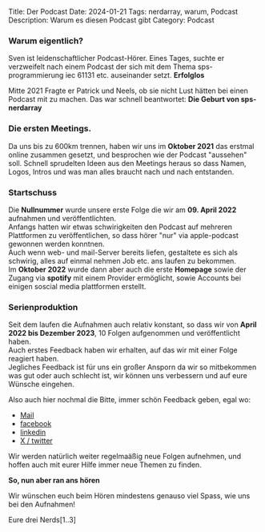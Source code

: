 Title: Der Podcast
Date: 2024-01-21
Tags: nerdarray, warum, Podcast
Description: Warum es diesen Podcast gibt
Category: Podcast

### Warum eigentlich?

Sven ist leidenschaftlicher Podcast-Hörer.
Eines Tages, suchte er verzweifelt nach einem Podcast der sich mit dem Thema sps-programmierung iec 61131 etc. auseinander setzt. **Erfolglos**

Mitte 2021 Fragte er Patrick und Neels, ob sie nicht Lust hätten bei einen Podcast mit zu machen.
Das war schnell beantwortet: **Die Geburt von sps-nerdarray**

### Die ersten Meetings.
Da uns bis zu 600km trennen, haben wir uns im **Oktober 2021** das erstmal online zusammen gesetzt, und besprochen wie der Podcast "aussehen" soll.
Schnell sprudelten Ideen aus den Meetings heraus so dass Namen, Logos, Intros und was man alles braucht nach und nach entstanden.
  
### Startschuss
Die **Nullnummer** wurde unsere erste Folge die wir am **09. April 2022** aufnahmen und veröffentlichten.  
Anfangs hatten wir etwas schwirigkeiten den Podcast auf mehreren Plattformen zu veröffentlichen, so dass hörer "nur" via apple-podcast gewonnen werden konntnen.  
Auch wenn web- und mail-Server bereits liefen, gestaltete es sich als schwirig, alles auf einmal nehmen Job etc. ans laufen zu bekommen.  
Im **Oktober 2022** wurde dann aber auch die erste **Homepage** sowie der Zugang via **spotify** mit einem Provider ermöglicht, sowie Accounts bei einigen soscial media plattformen erstellt.  

### Serienproduktion
Seit dem laufen die Aufnahmen auch relativ konstant, so dass wir von **April 2022 bis Dezember 2023**, 10 Folgen aufgenommen und veröffentlicht haben.  
Auch erstes Feedback haben wir erhalten, auf das wir mit einer Folge reagiert haben.  
Jegliches Feedback ist für uns ein großer Ansporn da wir so mitbekommen was gut oder auch schlecht ist, wir können uns verbessern und auf eure Wünsche eingehen.    
  
Also auch hier nochmal die Bitte, immer schön Feedback geben, egal wo:  

* [Mail](mailto:info@nerdarray.de)
* [facebook](https://www.facebook.com/profile.php?id=100082499066145)
* [linkedin](https://www.linkedin.com/in/sps-nerdarray-2045b72ab/)
* [X / twitter](https://twitter.com/i/flow/login?redirect_after_login=%2Fsps_nerdarray)
  
Wir werden natürlich weiter regelmaäßig neue Folgen aufnehmen, und hoffen auch mit eurer Hilfe immer neue Themen zu finden.  
  
<p style="font-weight:bolder">So, nun aber ran ans hören</p>
  
Wir wünschen euch beim Hören mindestens genauso viel Spass, wie uns bei den Aufnahmen!  
  
Eure drei Nerds[1..3]